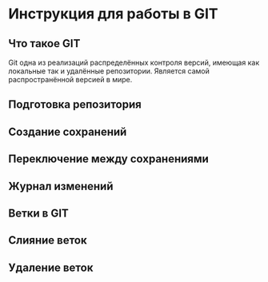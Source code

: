 # Инструкция для работы в GIT

## Что такое GIT

Git одна из реализаций распределённых контроля версий, имеющая как локальные так и удалённые репозитории. Является самой распространённой версией в мире.

## Подготовка репозитория

## Создание сохранений

## Переключение между сохранениями

## Журнал изменений

## Ветки в GIT

## Слияние веток

## Удаление веток